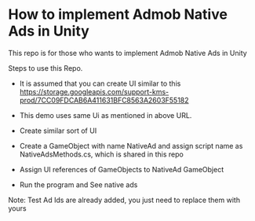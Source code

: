 # How to implement Admob Native Ads in Unity
This repo is for those who wants to implement Admob Native Ads in Unity

Steps to use this Repo.

- It is assumed that you can create UI similar to this
https://storage.googleapis.com/support-kms-prod/7CC09FDCAB6A411631BFC8563A2603F55182

- This demo uses same Ui as mentioned in above URL.
- Create similar sort of UI
- Create a GameObject with name NativeAd and assign script name as NativeAdsMethods.cs, which is shared in this repo
- Assign UI references of GameObjects to NativeAd GameObject
- Run the program and See native ads

Note: Test Ad Ids are already added, you just need to replace them with yours
